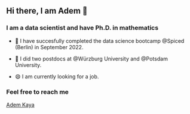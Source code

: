 ## Hi there, I am Adem 👋 

### I am a data scientist and have Ph.D. in mathematics

- 🔭 I have succesfully completed the data science bootcamp @Spiced (Berlin) in September 2022.

- 🌱 I did two postdocs at @Würzburg University and @Potsdam University.

- 😄 I am currently looking for a job.

###  Feel free to reach me


<div class="badge-base LI-profile-badge" data-locale="tr_TR" data-size="medium" data-theme="light" data-type="VERTICAL" data-vanity="adem-kaya-551324a2" data-version="v1"><a class="badge-base__link LI-simple-link" href="https://de.linkedin.com/in/adem-kaya-551324a2?trk=profile-badge">Adem Kaya</a></div>
              
              
              
<!--
**ademkaya85/ademkaya85** is a ✨ _special_ ✨ repository because its `README.md` (this file) appears on your GitHub profile.

Here are some ideas to get you started:

- 🔭 I have succesfully completed the data science bootcamp @Spiced (Berlin) in September 2022.
- 🌱 I’m currently learning ...
- 👯 I’m looking to collaborate on ...
- 🤔 I’m looking for help with ...
- 💬 Ask me about ...
- 📫 How to reach me: ...
- 😄 Pronouns: ...
- ⚡ Fun fact: ...
-->
